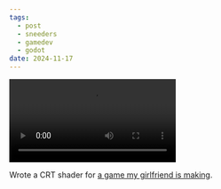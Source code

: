 ```yaml
---
tags:
  - post
  - sneeders
  - gamedev
  - godot
date: 2024-11-17
---
```

<video controls="true">
    <source src="https://media.social.ashwalker.net/media/901c5e26cd80f044403effa14a6849d1146f42f321b30472765bc9ffcaa28a13.mp4" type="video/mp4" />
    A short video of someone walking around in a pixel-art RPG with a CRT shader.
</video>

Wrote a CRT shader for [a game my girlfriend is making](https://www.tumblr.com/sneeders).

